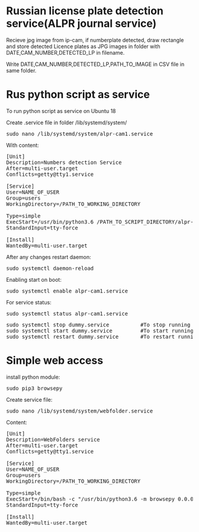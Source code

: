 # Russian license plate detection service(ALPR journal service)
Recieve jpg image from ip-cam, if numberplate detected, draw rectangle and store detected Licence plates as JPG images in folder with DATE,CAM_NUMBER,DETECTED_LP in filename.

Write DATE,CAM_NUMBER,DETECTED_LP,PATH_TO_IMAGE in CSV file in same folder.

# Rus python script as service
To run python script as service on Ubuntu 18

Create .service file in folder /lib/systemd/system/
<pre>
sudo nano /lib/systemd/system/alpr-cam1.service
</pre>
With content:
<pre>
[Unit]
Description=Numbers detection Service
After=multi-user.target
Conflicts=getty@tty1.service

[Service]
User=NAME_OF_USER
Group=users
WorkingDirectory=/PATH_TO_WORKING_DIRECTORY

Type=simple
ExecStart=/usr/bin/python3.6 /PATH_TO_SCRIPT_DIRECTORY/alpr-cam1.py
StandardInput=tty-force

[Install]
WantedBy=multi-user.target
</pre>

After any changes restart daemon:
<pre>
sudo systemctl daemon-reload
</pre>
Enabling start on boot:
<pre>
sudo systemctl enable alpr-cam1.service
</pre>
For service status:
<pre>
sudo systemctl status alpr-cam1.service
</pre>

<pre>
sudo systemctl stop dummy.service          #To stop running service 
sudo systemctl start dummy.service         #To start running service 
sudo systemctl restart dummy.service       #To restart running service
</pre> 


# Simple web access
install python module:
<pre>
sudo pip3 browsepy
</pre>
Create service file:
<pre>
sudo nano /lib/systemd/system/webfolder.service
</pre>
Content:
<pre>
[Unit]
Description=WebFolders service
After=multi-user.target
Conflicts=getty@tty1.service

[Service]
User=NAME_OF_USER
Group=users
WorkingDirectory=/PATH_TO_WORKING_DIRECTORY

Type=simple
ExecStart=/bin/bash -c "/usr/bin/python3.6 -m browsepy 0.0.0.0 5000 --directory /PATH_TO_MAIN_IMAGES_DIRECTORY/"
StandardInput=tty-force

[Install]
WantedBy=multi-user.target
</pre>
